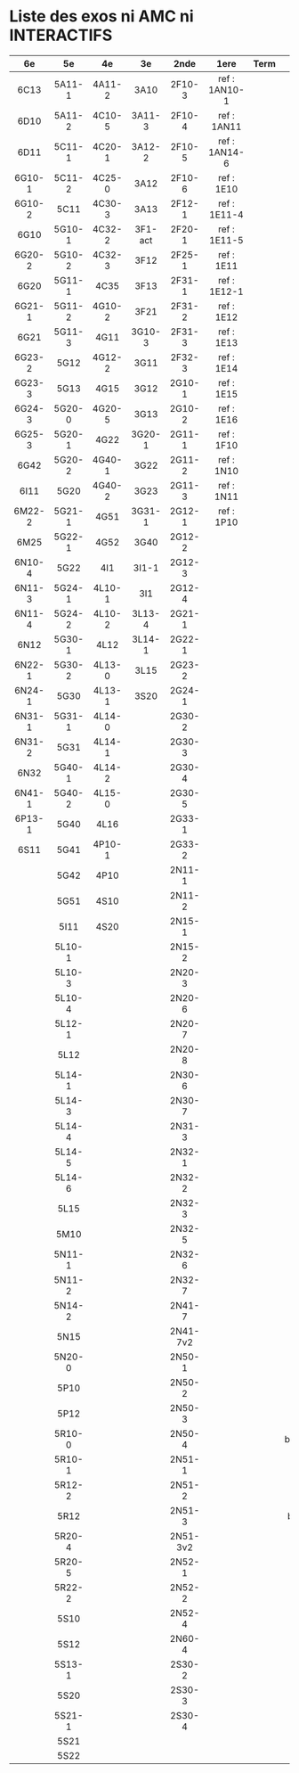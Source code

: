 # Liste des exos ni AMC ni INTERACTIFS

|6e|5e|4e|3e|2nde|1ere|Term|Reste|
|:-:|:-:|:-:|:-:|:-:|:-:|:-:|:-:|
|6C13|5A11-1|4A11-2|3A10|2F10-3|ref : 1AN10-1||MG32_3F13|
|6D10|5A11-2|4C10-5|3A11-3|2F10-4|ref : 1AN11||CM020|
|6D11|5C11-1|4C20-1|3A12-2|2F10-5|ref : 1AN14-6||CM021|
|6G10-1|5C11-2|4C25-0|3A12|2F10-6|ref : 1E10||ExC100|
|6G10-2|5C11|4C30-3|3A13|2F12-1|ref : 1E11-4||HPC100|
|6G10|5G10-1|4C32-2|3F1-act|2F20-1|ref : 1E11-5||PEA11-1|
|6G20-2|5G10-2|4C32-3|3F12|2F25-1|ref : 1E11||PEA11|
|6G20|5G11-1|4C35|3F13|2F31-1|ref : 1E12-1||PEA12|
|6G21-1|5G11-2|4G10-2|3F21|2F31-2|ref : 1E12||PEA13|
|6G21|5G11-3|4G11|3G10-3|2F31-3|ref : 1E13||PEG20|
|6G23-2|5G12|4G12-2|3G11|2F32-3|ref : 1E14||PEG21|
|6G23-3|5G13|4G15|3G12|2G10-1|ref : 1E15||PEG22|
|6G24-3|5G20-0|4G20-5|3G13|2G10-2|ref : 1E16||PEG23|
|6G25-3|5G20-1|4G22|3G20-1|2G11-1|ref : 1F10||PEG24|
|6G42|5G20-2|4G40-1|3G22|2G11-2|ref : 1N10||P003|
|6I11|5G20|4G40-2|3G23|2G11-3|ref : 1N11||P004|
|6M22-2|5G21-1|4G51|3G31-1|2G12-1|ref : 1P10||P005|
|6M25|5G22-1|4G52|3G40|2G12-2|||P006|
|6N10-4|5G22|4I1|3I1-1|2G12-3|||P007|
|6N11-3|5G24-1|4L10-1|3I1|2G12-4|||P008|
|6N11-4|5G24-2|4L10-2|3L13-4|2G21-1|||P009|
|6N12|5G30-1|4L12|3L14-1|2G22-1|||P010|
|6N22-1|5G30-2|4L13-0|3L15|2G23-2|||P011|
|6N24-1|5G30|4L13-1|3S20|2G24-1|||P012|
|6N31-1|5G31-1|4L14-0||2G30-2|||P013|
|6N31-2|5G31|4L14-1||2G30-3|||P014|
|6N32|5G40-1|4L14-2||2G30-4|||P015|
|6N41-1|5G40-2|4L15-0||2G30-5|||P016|
|6P13-1|5G40|4L16||2G33-1|||beta2F31|
|6S11|5G41|4P10-1||2G33-2|||beta3F23|
||5G42|4P10||2N11-1|||beta3G15|
||5G51|4S10||2N11-2|||beta3G41|
||5I11|4S20||2N15-1|||beta3S20-1|
||5L10-1|||2N15-2|||beta3s21|
||5L10-3|||2N20-3|||beta4C31|
||5L10-4|||2N20-6|||beta4G20-3|
||5L12-1|||2N20-7|||beta4G20-4|
||5L12|||2N20-8|||beta5G30-2|
||5L14-1|||2N30-6|||beta6C33-1|
||5L14-3|||2N30-7|||beta6test2|
||5L14-4|||2N31-3|||beta6test2021|
||5L14-5|||2N32-1|||betaAleaFigure|
||5L14-6|||2N32-2|||betaAsymptotesObliques|
||5L15|||2N32-3|||betaEqCarreDansC|
||5M10|||2N32-5|||betaEqValAbs|
||5N11-1|||2N32-6|||betaEquations|
||5N11-2|||2N32-7|||betaEquationsLog|
||5N14-2|||2N41-7|||betaExo3d|
||5N15|||2N41-7v2|||betaExoLimite|
||5N20-0|||2N50-1|||betaExoSimpleMatthieu|
||5P10|||2N50-2|||betaModele10_simple_question-reponse|
||5P12|||2N50-3|||betaModele11_parametrable|
||5R10-0|||2N50-4|||betaModele20_plusieurs_types_de_questions|
||5R10-1|||2N51-1|||betaModele21_parametrables|
||5R12-2|||2N51-2|||betaModele22_avec_une_serie_de_valeurs|
||5R12|||2N51-3|||betaModele30_constructions_géométriques|
||5R20-4|||2N51-3v2|||betaModele31_parametrables|
||5R20-5|||2N52-1|||betaModele40_tableau_proportionnalite|
||5R22-2|||2N52-2|||betaModele41_tableau_signes_variations|
||5S10|||2N52-4|||betaModele50_Mathsteps|
||5S12|||2N60-4|||betaPol|
||5S13-1|||2S30-2|||betaProbaAouB|
||5S20|||2S30-3|||betaProbabilites|
||5S21-1|||2S30-4|||betaProbabilitesJC|
||5S21||||||betaProblemesConcretPourcentage|
||5S22||||||betaPuissances|
